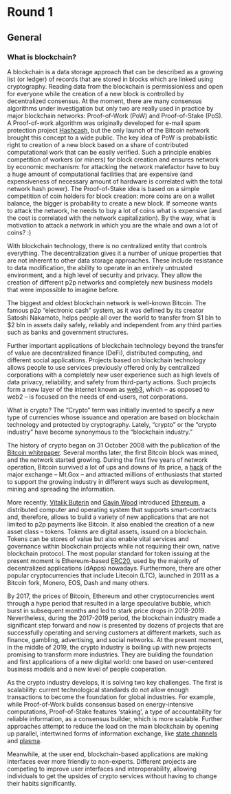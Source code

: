 ﻿# Round 1

## **General**

### What is blockchain?
A blockchain is a data storage approach that can be described as a growing list (or ledger) of records that are stored in blocks which are linked using cryptography. Reading data from the blockchain is permissionless and open for everyone while the creation of a new block is controlled by decentralized consensus. At the moment, there are many consensus algorithms under investigation but only two are really used in practice by major blockchain networks: Proof-of-Work (PoW) and Proof-of-Stake (PoS). A Proof-of-work algorithm was originally developed for e-mail spam protection project [Hashcash](https://en.wikipedia.org/wiki/Hashcash), but the only launch of the Bitcoin network brought this concept to a wide public. The key idea of PoW is probabilistic right to creation of a new block based on a share of contributed computational work that can be easily verified. Such a principle enables competition of workers (or miners) for block creation and ensures network by economic mechanism: for attacking the network malefactor have to buy a huge amount of computational facilities that are expensive (and expensiveness of necessary amount of hardware is correlated with the total network hash power). The Proof-of-Stake idea is based on a simple competition of coin holders for block creation: more coins are on a wallet balance, the bigger is probability to create a new block. If someone wants to attack the network, he needs to buy a lot of coins what is expensive (and the cost is correlated with the network capitalization). By the way, what is motivation to attack a network in which you are the whale and own a lot of coins? :)

With blockchain technology, there is no centralized entity that controls everything. The decentralization gives it a number of unique properties that are not inherent to other data storage approaches. These include resistance to data modification, the ability to operate in an entirely untrusted environment, and a high level of security and privacy. They allow the creation of different p2p networks and completely new business models that were impossible to imagine before.

The biggest and oldest blockchain network is well-known Bitcoin. The famous p2p “electronic cash” system, as it was defined by its creator Satoshi Nakamoto, helps people all over the world to transfer from $1 bln to $2 bln in assets daily safely, reliably and independent from any third parties such as banks and government structures.

Further important applications of blockchain technology beyond the transfer of value are decentralized finance (DeFi), distributed computing, and different social applications. Projects based on blockchain technology allows people to use services previously offered only by centralized corporations with a completely new user experience such as high levels of data privacy, reliability, and safety from third-party actions. Such projects form a new layer of the internet known as [web3](https://gavwood.com/web3lt.html), which – as opposed to web2 – is focused on the needs of end-users, not corporations.


What is crypto?
The “Crypto” term was initially invented to specify a new type of currencies whose issuance and operation are based on blockchain technology and protected by cryptography. Lately, “crypto” or the “crypto industry” have become synonymous to the “blockchain industry.”

The history of crypto began on 31 October 2008 with the publication of the [Bitcoin whitepaper](http://bitcoin.org/). Several months later, the first Bitcoin block was mined, and the network started growing. During the first five years of network operation, Bitcoin survived a lot of ups and downs of its price, a [hack](https://blockonomi.com/mt-gox-hack/) of the major exchange – Mt.Gox – and attracted millions of enthusiasts that started to support the growing industry in different ways such as development, mining and spreading the information. 

More recently, [Vitalik Buterin](https://about.me/vitalik_buterin) and [Gavin Wood](https://about.me/vitalik_buterin) introduced [Ethereum](https://ethereum.org/), a distributed computer and operating system that supports smart-contracts and, therefore, allows to build a variety of new applications that are not limited to p2p payments like Bitcoin. It also enabled the creation of a new asset class – tokens. Tokens are digital assets, issued on a blockchain. Tokens can be stores of value but also enable vital services and governance within blockchain projects while not requiring their own, native blockchain protocol. The most popular standard for token issuing at the present moment is Ethereum-based [ERC20](https://en.wikipedia.org/wiki/ERC-20), used by the majority of decentralized applications (dApps) nowadays. Furthermore, there are other popular cryptocurrencies that include Litecoin (LTC), launched in 2011 as a Bitcoin fork, Monero, EOS, Dash and many others. 

By 2017, the prices of Bitcoin, Ethereum and other cryptocurrencies went through a hype period that resulted in a large speculative bubble, which burst in subsequent months and led to stark price drops in 2018-2019. Nevertheless, during the 2017-2019 period, the blockchain industry made a significant step forward and now is presented by dozens of projects that are successfully operating and serving customers at different markets, such as finance, gambling, advertising, and social networks. At the present moment, in the middle of 2019, the crypto industry is boiling up with new projects promising to transform more industries. They are building the foundation and first applications of a new digital world: one based on user-centered business models and a new level of people cooperation.

As the crypto industry develops, it is solving two key challenges. The first is scalability: current technological standards do not allow enough transactions to become the foundation for global industries. For example, while Proof-of-Work builds consensus based on energy-intensive computations, Proof-of-Stake features ‘staking’, a type of accountability for reliable information, as a consensus builder, which is more scalable. Further approaches attempt to reduce the load on the main blockchain by opening up parallel, intertwined forms of information exchange, like [state channels](https://www.jeffcoleman.ca/state-channels/) and [plasma](https://plasma.io/plasma.pdf).

Meanwhile, at the user end, blockchain-based applications are making interfaces ever more friendly to non-experts. Different projects are competing to improve user interfaces and interoperability, allowing individuals to get the upsides of crypto services without having to change their habits significantly. 